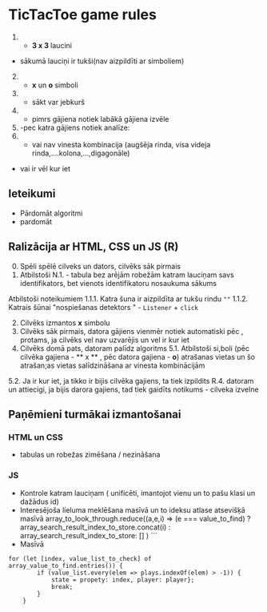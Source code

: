 # TicTacToe game rules
1. - **3 x 3** laucini 
- sākumā lauciņi ir tukši(nav aizpildīti ar simboliem)
2. - **x** un **o** simboli
3. - sākt var jebkurš
4. - pimrs gājiena notiek labākā gājiena izvēle
5. -pec katra gājiens notiek analīze:
6. - vai nav vinesta kombinacija (augšēja rinda, visa videja rinda,....kolona,...,digagonāle)
- vai ir vēl kur iet

## Ieteikumi
- Pārdomāt algoritmi
- pardomāt 

## Ralizācija ar HTML, CSS un JS (R)
0. Spēli spēlē cilveks un dators, cilvēks sāk pirmais
1. Atbilstoši N.1. - tabula bez arējām robežām
katram lauciņam savs identifikators, bet vienots identifikatoru nosaukuma sākums

Atbilstoši noteikumiem 1.1.1. Katra šuna ir aizpildīta ar tukšu rindu ``` "" ```
1.1.2. Katrais šūnai "nospiešanas detektors " - ``` Listener ``` + ```click```

2. Cilvēks izmantos **x** simbolu
3. Cilvēks sāk pirmais, datora gājiens vienmēr notiek automatiski pēc , protams, ja cilvēks vel nav uzvarējis un vel ir kur iet
4. Cilvēks domā pats, datoram palīdz algoritms
5.1. Atbilstoši si,boli (pēc cilvēka gajiena - ** x ** , pēc datora gajiena - **o**) atrašanas vietas un šo atrašan;as vietas salīdzināšana ar vinesta kombinācijām

5.2. Ja ir kur iet, ja tikko ir bijis cilvēka gajiens, ta tiek izpildits R.4. datoram un attiecigi, ja bijis darora gajiens, tad tiek gaidīts notikums - cilveka izvelne 

## Paņēmieni turmākai izmantošanai
### HTML un CSS
- tabulas un robežas zimēšana / nezināšana
### JS
- Kontrole katram lauciņam ( unificēti, imantojot vienu un to pašu klasi un dažādus id)
- Interesējoša lieluma meklēšana masīvā un to ideksu atlase atsevišķā masīvā
array_to_look_through.reduce((a,e,i) => (e === value_to_find) ?array_search_result_index_to_store.concat(i) : array_search_result_index_to_store: [] ) ```
- Masīvā 
``` 
for (let [index, value_list_to_check] of array_value_to_find.entries()) {
		if (value_list.every(elem => plays.indexOf(elem) > -1)) {
			state = propety: index, player: player};
			break;
		}
	}